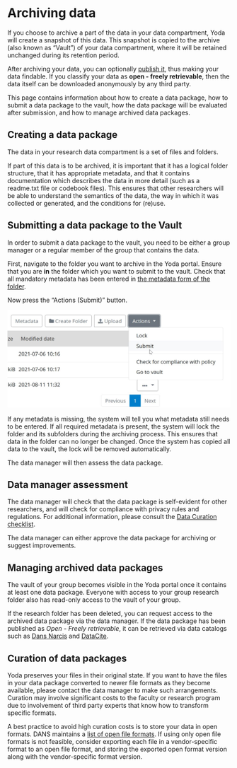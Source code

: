 # Archiving data
If you choose to archive a part of the data in your data compartment, Yoda will create a snapshot of this data.
This snapshot is copied to the archive (also known as &ldquo;Vault&rdquo;) of your data compartment,
where it will be retained unchanged during its retention period.

After archiving your data, you can optionally [publish it](Publishing.html), thus making your data findable. If
you classify your data as **open - freely retrievable**, then the data itself can be downloaded anonymously by
any third party.

This page contains information about how to create a data package, how to submit a data package to the vault,
how the data package will be evaluated after submission, and how to manage archived data packages.

## Creating a data package

The data in your research data compartment is a set of files and folders.

If part of this data is to be archived, it is important that it has a logical folder structure, that
it has appropriate metadata, and that it contains documentation which describes the data in more detail (such as
a readme.txt file or codebook files). This ensures that other researchers will be able to understand
the semantics of the data, the way in which it was collected or generated, and the conditions for (re)use.

## Submitting a data package to the Vault

In order to submit a data package to the vault, you need to be either a group manager or a regular member of the
group that contains the data.

First, navigate to the folder you want to archive in the Yoda portal. Ensure that you are  **in** the folder which
you want to submit to the vault. Check that all mandatory metadata has been entered in
[the metadata form of the folder](Add-metadata.html).

Now press the &ldquo;Actions (Submit)&rdquo; button. 

![Submit](Submit-button.JPG)

If any metadata is missing, the system will tell you what metadata still needs to be entered.
If all required metadata is present, the system will lock the folder and its subfolders during the archiving process. This ensures that data in the
folder can no longer be changed. Once the system has copied all data to the vault, the lock will be removed
automatically.

The data manager will then assess the data package.

## Data manager assessment

The data manager will check that the data package is self-evident for other researchers, and
will check for compliance with privacy rules and regulations.  For additional information,
please consult the [Data Curation checklist](checklist_YODA_V5p.pdf).

The data manager can either approve the data package for archiving or suggest improvements.

## Managing archived data packages

The vault of your group becomes visible in the Yoda portal once it contains at least one data package. Everyone with access
to your group research folder also has read-only access to the vault of your group.

If the research folder has been deleted, you can request access to the archived data package via the data manager. If the data package
has been published as  _Open - Freely retrievable_, it can be retrieved via data catalogs such as [Dans Narcis](https://www.narcis.nl/?Language=nl)
and [DataCite](https://search.datacite.org/).

## Curation of data packages

Yoda preserves your files in their original state. If you want to have the files in your data package converted
to newer file formats as they become available, please contact the data manager to make such arrangements.
Curation may involve significant costs to the faculty or research program due to involvement of third party experts
that know how to transform specific formats.

A best practice to avoid high curation costs is to store your data in open formats. DANS maintains a
[list of open file formats](https://dans.knaw.nl/en/about/services/easy/information-about-depositing-data/before-depositing/file-formats).
If using only open file formats is not feasible, consider exporting each file in a vendor-specific format to an open file format,
and storing the exported open format version along with the vendor-specific format version.
